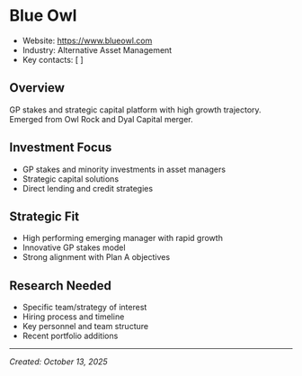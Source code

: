 # Blue Owl

- Website: https://www.blueowl.com
- Industry: Alternative Asset Management
- Key contacts: [ ]

## Overview
GP stakes and strategic capital platform with high growth trajectory. Emerged from Owl Rock and Dyal Capital merger.

## Investment Focus
- GP stakes and minority investments in asset managers
- Strategic capital solutions
- Direct lending and credit strategies

## Strategic Fit
- High performing emerging manager with rapid growth
- Innovative GP stakes model
- Strong alignment with Plan A objectives

## Research Needed
- Specific team/strategy of interest
- Hiring process and timeline
- Key personnel and team structure
- Recent portfolio additions

---
*Created: October 13, 2025*
